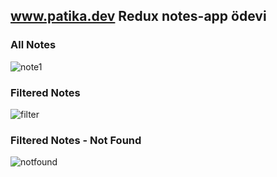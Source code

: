 ## www.patika.dev Redux notes-app ödevi

### All Notes

![note1](https://user-images.githubusercontent.com/69170957/229869874-2584fa58-62fc-44a7-833f-0444f5e59a5d.png)



### Filtered Notes

![filter](https://user-images.githubusercontent.com/69170957/229869876-25194bd4-06b5-4644-9f3a-b4a2cef31a79.png)



### Filtered Notes - Not Found

![notfound](https://user-images.githubusercontent.com/69170957/229869878-4cb25bdb-c1ad-40db-a41e-a0878d6c0b02.png)




